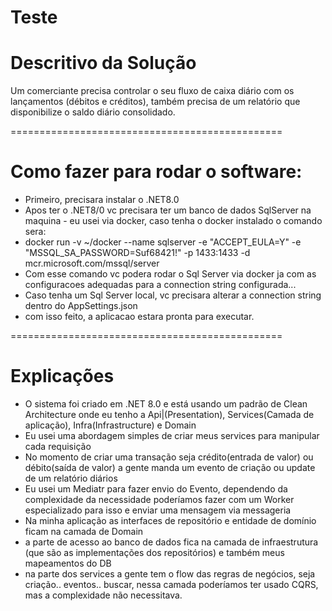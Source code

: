 # Teste 

# Descritivo da Solução
 Um comerciante precisa controlar o seu fluxo de caixa diário com os lançamentos (débitos e créditos), também precisa de um relatório que disponibilize o saldo diário consolidado.
 
===============================================
# Como fazer para rodar o software:
- Primeiro, precisara instalar o .NET8.0
- Apos ter o .NET8/0 vc precisara ter um banco de dados SqlServer na maquina - eu usei via docker, caso tenha o docker instalado o comando sera:
- docker run -v ~/docker --name sqlserver -e "ACCEPT_EULA=Y" -e "MSSQL_SA_PASSWORD=Suf68421!" -p 1433:1433 -d mcr.microsoft.com/mssql/server
- Com esse comando vc podera rodar o Sql Server via docker ja com as configuracoes adequadas para a connection string configurada... 
- Caso tenha um Sql Server local, vc precisara alterar a connection string dentro do AppSettings.json 
- com isso feito, a aplicacao estara pronta para executar.

===============================================

# Explicações

- O sistema foi criado em .NET 8.0 e está usando um padrão de Clean Architecture onde eu tenho a Api|(Presentation), Services(Camada de aplicação), Infra(Infrastructure) e Domain
- Eu usei uma abordagem simples de criar meus services para manipular cada requisição
- No momento de criar uma transação seja crédito(entrada de valor) ou débito(saída de valor) a gente manda um evento de criação ou update de um relatório diários
- Eu usei um Mediatr para fazer envio do Evento, dependendo da complexidade da necessidade poderíamos fazer com um Worker especializado para isso e enviar uma mensagem via messageria 
- Na minha aplicação as interfaces de repositório e entidade de domínio ficam na camada de Domain
- a parte de acesso ao banco de dados fica na camada de infraestrutura (que são as implementações dos repositórios) e também meus mapeamentos do DB
- na parte dos services a gente tem o flow das regras de negócios, seja criação.. eventos.. buscar, nessa camada poderíamos ter usado CQRS, mas a complexidade não necessitava.